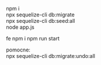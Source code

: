 npm i  
npx sequelize-cli db:migrate  
npx sequelize-cli db:seed:all  
node app.js  

fe
npm i
npm run start

pomocne:  
npx sequelize-cli db:migrate:undo:all  
